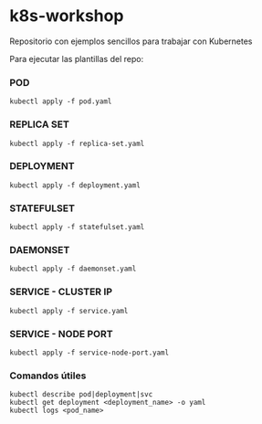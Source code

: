 # k8s-workshop
Repositorio con ejemplos sencillos para trabajar con Kubernetes


Para ejecutar las plantillas del repo:

### POD
```
kubectl apply -f pod.yaml
```

### REPLICA SET
```
kubectl apply -f replica-set.yaml
```

### DEPLOYMENT
```
kubectl apply -f deployment.yaml
```

### STATEFULSET
```
kubectl apply -f statefulset.yaml
```

### DAEMONSET
```
kubectl apply -f daemonset.yaml
```

### SERVICE - CLUSTER IP
```
kubectl apply -f service.yaml
```

### SERVICE - NODE PORT
```
kubectl apply -f service-node-port.yaml
```


### Comandos útiles
```
kubectl describe pod|deployment|svc
kubectl get deployment <deployment_name> -o yaml
kubectl logs <pod_name>
```
